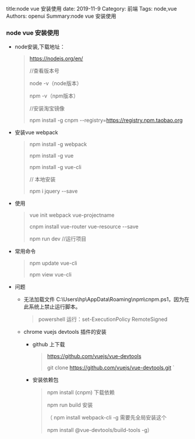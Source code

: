 title:node vue 安装使用
date: 2019-11-9
Category: 前端
Tags: node,vue
Authors: openui
Summary:node vue 安装使用

### node vue 安装使用

* node安装,下载地址：

  > https://nodejs.org/en/ 
  >
  > //查看版本号 
  >
  > node -v（node版本）
  >
  > npm -v（npm版本）
  >
  > //安装淘宝镜像
  >
  >  npm install -g cnpm --registry=https://registry.npm.taobao.org

* 安装vue webpack

  >  npm install -g webpack
  >
  >  npm install -g vue
  >
  >  npm install -g vue-cli
  >
  >  // 本地安装
  >
  >  npm i jquery --save

* 使用

  >  vue init webpack vue-projectname 
  >
  > 
  >
  >  cnpm install vue-router vue-resource --save  
  >
  > 
  >
  >  npm run dev //运行项目

* 常用命令

  >  npm update vue-cli 
  >
  >  npm view vue-cli 

* 问题

  * 无法加载文件 C:\Users\hp\AppData\Roaming\npm\cnpm.ps1，因为在此系统上禁止运行脚本。
  
    >  powershell 运行：set-ExecutionPolicy RemoteSigned 
  
  * chrome vuejs devtools 插件的安装
  
    * github 上下载
  
      >  https://github.com/vuejs/vue-devtools 
      >
      >  git clone https://github.com/vuejs/vue-devtools.git                           `    
  
    * 安装依赖包
  
      >  npm install (cnpm) 下载依赖
      >
      >  npm run build  安装 
      >
      > （ npm install webpack-cli -g  需要先全局安装这个
      >
      > npm install  @vue-devtools/build-tools   -g）